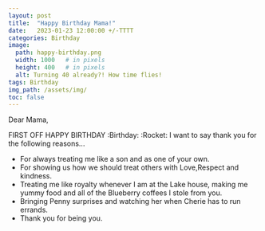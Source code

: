 ```yaml
---
layout: post
title:  "Happy Birthday Mama!"
date:   2023-01-23 12:00:00 +/-TTTT
categories: Birthday
image:
  path: happy-birthday.png
  width: 1000   # in pixels
  height: 400   # in pixels
  alt: Turning 40 already?! How time flies!
tags: Birthday
img_path: /assets/img/
toc: false
---
```


Dear Mama,

FIRST OFF HAPPY BIRTHDAY :Birthday: :Rocket: 
I want to say thank you for the following reasons...

- For always treating me like a son and as one of your own.
- For showing us how we should treat others with Love,Respect and kindness.
- Treating me like royalty whenever I am at the Lake house, making me yummy food and all of the Blueberry coffees I stole from you.
- Bringing Penny surprises and watching her when Cherie has to run errands.
- Thank you for being you.